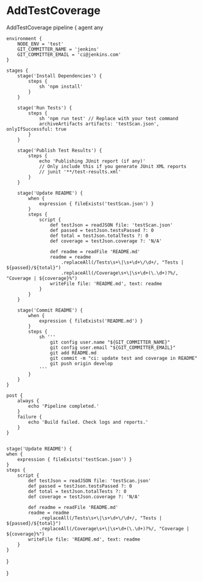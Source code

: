 # AddTestCoverage
AddTestCoverage
pipeline {
    agent any

    environment {
        NODE_ENV = 'test'
        GIT_COMMITTER_NAME = 'jenkins'
        GIT_COMMITTER_EMAIL = 'ci@jenkins.com'
    }

    stages {
        stage('Install Dependencies') {
            steps {
                sh 'npm install'
            }
        }

        stage('Run Tests') {
            steps {
                sh 'npm run test' // Replace with your test command
                archiveArtifacts artifacts: 'testScan.json', onlyIfSuccessful: true
            }
        }

        stage('Publish Test Results') {
            steps {
                echo 'Publishing JUnit report (if any)'
                // Only include this if you generate JUnit XML reports
                // junit '**/test-results.xml'
            }
        }

        stage('Update README') {
            when {
                expression { fileExists('testScan.json') }
            }
            steps {
                script {
                    def testJson = readJSON file: 'testScan.json'
                    def passed = testJson.testsPassed ?: 0
                    def total = testJson.totalTests ?: 0
                    def coverage = testJson.coverage ?: 'N/A'

                    def readme = readFile 'README.md'
                    readme = readme
                        .replaceAll(/Tests\s+\|\s+\d+\/\d+/, "Tests | ${passed}/${total}")
                        .replaceAll(/Coverage\s+\|\s+\d+(\.\d+)?%/, "Coverage | ${coverage}%")
                    writeFile file: 'README.md', text: readme
                }
            }
        }

        stage('Commit README') {
            when {
                expression { fileExists('README.md') }
            }
            steps {
                sh '''
                    git config user.name "${GIT_COMMITTER_NAME}"
                    git config user.email "${GIT_COMMITTER_EMAIL}"
                    git add README.md
                    git commit -m "ci: update test and coverage in README"
                    git push origin develop
                '''
            }
        }
    }

    post {
        always {
            echo 'Pipeline completed.'
        }
        failure {
            echo 'Build failed. Check logs and reports.'
        }
    }


    stage('Update README') {
    when {
        expression { fileExists('testScan.json') }
    }
    steps {
        script {
            def testJson = readJSON file: 'testScan.json'
            def passed = testJson.testsPassed ?: 0
            def total = testJson.totalTests ?: 0
            def coverage = testJson.coverage ?: 'N/A'

            def readme = readFile 'README.md'
            readme = readme
                .replaceAll(/Tests\s+\|\s+\d+\/\d+/, "Tests | ${passed}/${total}")
                .replaceAll(/Coverage\s+\|\s+\d+(\.\d+)?%/, "Coverage | ${coverage}%")
            writeFile file: 'README.md', text: readme
        }
    }
}

}
